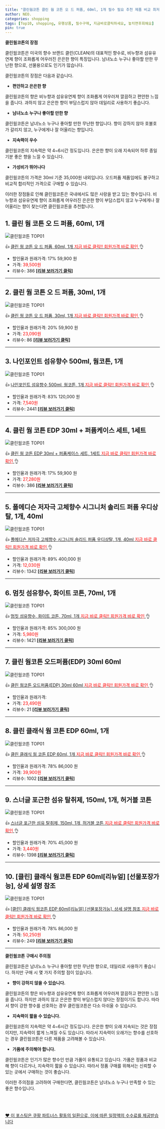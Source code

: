 ```yaml
---
title: "클린웜코튼 클린 웜 코튼 오 드 퍼퓸, 60ml, 1개 필수 필요 추천 제품 비교 최저 가격 비교 장점 구매 후기 구매평"
author: NEO.
categories: shopping
tags: [Top10, shopping, 유행상품, 필수구매, 지금바로클릭하세요, 놓치면후회해요]
pin: true
---
```

**클린웜코튼의 장점**

클린웜코튼은 미국의 향수 브랜드 클린(CLEAN)의 대표적인 향수로, 비누향과 섬유유연제 향이 조화롭게 어우러진 은은한 향이 특징입니다. 남녀노소 누구나 좋아할 만한 무난한 향으로, 선물용으로도 인기가 많습니다.

클린웜코튼의 장점은 다음과 같습니다.

* **편안하고 은은한 향**

클린웜코튼의 향은 비누향과 섬유유연제 향이 조화롭게 어우러져 깔끔하고 편안한 느낌을 줍니다. 과하지 않고 은은한 향이 부담스럽지 않아 데일리로 사용하기 좋습니다.

* **남녀노소 누구나 좋아할 만한 향**

클린웜코튼은 남녀노소 누구나 좋아할 만한 무난한 향입니다. 향이 강하지 않아 호불호가 갈리지 않고, 누구에게나 잘 어울리는 향입니다.

* **지속력이 우수**

클린웜코튼의 지속력은 약 4~6시간 정도입니다. 은은한 향이 오래 지속되어 하루 종일 기분 좋은 향을 느낄 수 있습니다.

* **가성비가 뛰어나다**

클린웜코튼의 가격은 30ml 기준 35,000원 내외입니다. 오드퍼퓸 제품임에도 불구하고 비교적 합리적인 가격으로 구매할 수 있습니다.

이러한 장점들로 인해 클린웜코튼은 국내에서도 많은 사랑을 받고 있는 향수입니다. 비누향과 섬유유연제 향이 조화롭게 어우러진 은은한 향이 부담스럽지 않고 누구에게나 잘 어울리는 향이 찾는다면 클린웜코튼을 추천합니다.

   

## 1. 클린 웜 코튼 오 드 퍼퓸, 60ml, 1개

![클린웜코튼 TOP01](https://thumbnail7.coupangcdn.com/thumbnails/remote/490x490ex/image/retail/images/4533983596446136-941c2cdb-4b4c-442e-9a20-dcbf1bc7d7aa.jpg)


👍 [클린 웜 코튼 오 드 퍼퓸, 60ml, 1개 <font color=red> 지금 바로 클릭!! 회원가격 바로 확인 </font> ](https://link.coupang.com/re/AFFSDP?lptag=AF3617701&subid=GithubCoopas&pageKey=7281183572&traceid=V0-153&itemId=9768450896&vendorItemId=85669714037) 👌 


- 할인율과 원래가격: 17%  59,900   원
- 가격: <span style='color:red'>39,500원</span>
- 리뷰수: 386  [**[리뷰 보러가기 클릭]**](https://link.coupang.com/re/AFFSDP?lptag=AF3617701&subid=GithubCoopas&pageKey=7281183572&traceid=V0-153&itemId=9768450896&vendorItemId=85669714037)

---


   

## 2. 클린 웜 코튼 오 드 퍼퓸, 30ml, 1개

![클린웜코튼 TOP01](https://thumbnail8.coupangcdn.com/thumbnails/remote/490x490ex/image/retail/images/1321670405750614-3bd0770f-0716-4f7a-8f32-722162e54a78.jpg)


👍 [클린 웜 코튼 오 드 퍼퓸, 30ml, 1개 <font color=red> 지금 바로 클릭!! 회원가격 바로 확인 </font> ](https://link.coupang.com/re/AFFSDP?lptag=AF3617701&subid=GithubCoopas&pageKey=7281183572&traceid=V0-153&itemId=16539790988&vendorItemId=85669713932) 👌 


- 할인율과 원래가격: 20%  59,900   원
- 가격: <span style='color:red'>23,090원</span>
- 리뷰수: 86  [**[리뷰 보러가기 클릭]**](https://link.coupang.com/re/AFFSDP?lptag=AF3617701&subid=GithubCoopas&pageKey=7281183572&traceid=V0-153&itemId=16539790988&vendorItemId=85669713932)

---


   

## 3. 나인포인트 섬유향수 500ml, 웜코튼, 1개

![클린웜코튼 TOP01](https://thumbnail7.coupangcdn.com/thumbnails/remote/490x490ex/image/retail/images/895446635294382-c7daded5-6aa0-4dff-8ab4-9ed75fec79bc.jpg)


👍 [나인포인트 섬유향수 500ml, 웜코튼, 1개 <font color=red> 지금 바로 클릭!! 회원가격 바로 확인 </font> ](https://link.coupang.com/re/AFFSDP?lptag=AF3617701&subid=GithubCoopas&pageKey=192330&traceid=V0-153&itemId=323524&vendorItemId=3000234262) 👌 


- 할인율과 원래가격: 83%  120,000   원
- 가격: <span style='color:red'>7,540원</span>
- 리뷰수: 2441  [**[리뷰 보러가기 클릭]**](https://link.coupang.com/re/AFFSDP?lptag=AF3617701&subid=GithubCoopas&pageKey=192330&traceid=V0-153&itemId=323524&vendorItemId=3000234262)

---


   

## 4. 클린 웜 코튼 EDP 30ml + 퍼퓸케이스 세트, 1세트

![클린웜코튼 TOP01](https://thumbnail6.coupangcdn.com/thumbnails/remote/490x490ex/image/retail/images/2023/01/09/18/4/0beba2ed-c4a9-4068-a7ad-32892ca62027.jpg)


👍 [클린 웜 코튼 EDP 30ml + 퍼퓸케이스 세트, 1세트 <font color=red> 지금 바로 클릭!! 회원가격 바로 확인 </font> ](https://link.coupang.com/re/AFFSDP?lptag=AF3617701&subid=GithubCoopas&pageKey=7053236676&traceid=V0-153&itemId=17468739602&vendorItemId=84636446761) 👌 


- 할인율과 원래가격: 17%  59,900   원
- 가격: <span style='color:red'>27,280원</span>
- 리뷰수: 386  [**[리뷰 보러가기 클릭]**](https://link.coupang.com/re/AFFSDP?lptag=AF3617701&subid=GithubCoopas&pageKey=7053236676&traceid=V0-153&itemId=17468739602&vendorItemId=84636446761)

---


   

## 5. 폴메디슨 저자극 고체향수 시그니처 솔리드 퍼퓸 우디상탈, 1개, 40ml

![클린웜코튼 TOP01](https://thumbnail8.coupangcdn.com/thumbnails/remote/490x490ex/image/retail/images/2023/04/12/15/4/d524c226-19e5-4002-9fef-887f948e0cdc.jpg)


👍 [폴메디슨 저자극 고체향수 시그니처 솔리드 퍼퓸 우디상탈, 1개, 40ml <font color=red> 지금 바로 클릭!! 회원가격 바로 확인 </font> ](https://link.coupang.com/re/AFFSDP?lptag=AF3617701&subid=GithubCoopas&pageKey=7263278297&traceid=V0-153&itemId=18505662981&vendorItemId=85644733346) 👌 


- 할인율과 원래가격: 89%  400,000   원
- 가격: <span style='color:red'>12,030원</span>
- 리뷰수: 1342  [**[리뷰 보러가기 클릭]**](https://link.coupang.com/re/AFFSDP?lptag=AF3617701&subid=GithubCoopas&pageKey=7263278297&traceid=V0-153&itemId=18505662981&vendorItemId=85644733346)

---


   

## 6. 멈칫 섬유향수, 화이트 코튼, 70ml, 1개

![클린웜코튼 TOP01](https://thumbnail7.coupangcdn.com/thumbnails/remote/490x490ex/image/retail/images/1839560891924463-e311489f-7f23-471e-9dd1-0ab427f37277.jpg)


👍 [멈칫 섬유향수, 화이트 코튼, 70ml, 1개 <font color=red> 지금 바로 클릭!! 회원가격 바로 확인 </font> ](https://link.coupang.com/re/AFFSDP?lptag=AF3617701&subid=GithubCoopas&pageKey=5374609571&traceid=V0-153&itemId=17424837639&vendorItemId=3452543465) 👌 


- 할인율과 원래가격: 85%  300,000   원
- 가격: <span style='color:red'>5,980원</span>
- 리뷰수: 1421  [**[리뷰 보러가기 클릭]**](https://link.coupang.com/re/AFFSDP?lptag=AF3617701&subid=GithubCoopas&pageKey=5374609571&traceid=V0-153&itemId=17424837639&vendorItemId=3452543465)

---


   

## 7. 클린 웜코튼 오드퍼퓸(EDP) 30ml 60ml

![클린웜코튼 TOP01](https://thumbnail8.coupangcdn.com/thumbnails/remote/490x490ex/image/vendor_inventory/7448/f489ac449d9d61264a23143040386d79f7c1db156157a7af0ceff1689ad3.png)


👍 [클린 웜코튼 오드퍼퓸(EDP) 30ml 60ml <font color=red> 지금 바로 클릭!! 회원가격 바로 확인 </font> ](https://link.coupang.com/re/AFFSDP?lptag=AF3617701&subid=GithubCoopas&pageKey=2111818426&traceid=V0-153&itemId=3587201092&vendorItemId=87657408721) 👌 


- 할인율과 원래가격: 
- 가격: <span style='color:red'>23,490원</span>
- 리뷰수: 21  [**[리뷰 보러가기 클릭]**](https://link.coupang.com/re/AFFSDP?lptag=AF3617701&subid=GithubCoopas&pageKey=2111818426&traceid=V0-153&itemId=3587201092&vendorItemId=87657408721)

---


   

## 8. 클린 클래식 웜 코튼 EDP 60ml, 1개

![클린웜코튼 TOP01](https://thumbnail10.coupangcdn.com/thumbnails/remote/490x490ex/image/vendor_inventory/726e/a41624b647329e720055e47508d3362e6dddd3227755d9b7b9c00a3803b6.jpg)


👍 [클린 클래식 웜 코튼 EDP 60ml, 1개 <font color=red> 지금 바로 클릭!! 회원가격 바로 확인 </font> ](https://link.coupang.com/re/AFFSDP?lptag=AF3617701&subid=GithubCoopas&pageKey=7265460738&traceid=V0-153&itemId=19706063664&vendorItemId=87614209280) 👌 


- 할인율과 원래가격: 78%  86,000   원
- 가격: <span style='color:red'>39,900원</span>
- 리뷰수: 1002  [**[리뷰 보러가기 클릭]**](https://link.coupang.com/re/AFFSDP?lptag=AF3617701&subid=GithubCoopas&pageKey=7265460738&traceid=V0-153&itemId=19706063664&vendorItemId=87614209280)

---


   

## 9. 스너글 포근한 섬유 탈취제, 150ml, 1개, 허거블 코튼

![클린웜코튼 TOP01](https://thumbnail10.coupangcdn.com/thumbnails/remote/490x490ex/image/retail/images/2023/01/12/13/8/ed77f90c-596f-4293-abf5-49ba758d34d0.jpg)


👍 [스너글 포근한 섬유 탈취제, 150ml, 1개, 허거블 코튼 <font color=red> 지금 바로 클릭!! 회원가격 바로 확인 </font> ](https://link.coupang.com/re/AFFSDP?lptag=AF3617701&subid=GithubCoopas&pageKey=7194431902&traceid=V0-153&itemId=18111946514&vendorItemId=84671922282) 👌 


- 할인율과 원래가격: 70%  45,000   원
- 가격: <span style='color:red'>3,440원</span>
- 리뷰수: 1398  [**[리뷰 보러가기 클릭]**](https://link.coupang.com/re/AFFSDP?lptag=AF3617701&subid=GithubCoopas&pageKey=7194431902&traceid=V0-153&itemId=18111946514&vendorItemId=84671922282)

---


   

## 10. [클린] 클래식 웜코튼 EDP 60ml[리뉴얼] [선물포장가능], 상세 설명 참조

![클린웜코튼 TOP01](https://thumbnail8.coupangcdn.com/thumbnails/remote/490x490ex/image/vendor_inventory/5657/81a714616b2f60b2801eb51157aeff3744ad8f881585cfa23b3a223df737.jpg)


👍 [[클린] 클래식 웜코튼 EDP 60ml[리뉴얼] [선물포장가능], 상세 설명 참조 <font color=red> 지금 바로 클릭!! 회원가격 바로 확인 </font> ](https://link.coupang.com/re/AFFSDP?lptag=AF3617701&subid=GithubCoopas&pageKey=7289059687&traceid=V0-153&itemId=18625993641&vendorItemId=78813968153) 👌 


- 할인율과 원래가격: 78%  86,000   원
- 가격: <span style='color:red'>50,250원</span>
- 리뷰수: 249  [**[리뷰 보러가기 클릭]**](https://link.coupang.com/re/AFFSDP?lptag=AF3617701&subid=GithubCoopas&pageKey=7289059687&traceid=V0-153&itemId=18625993641&vendorItemId=78813968153)

---
**클린웜코튼 구매시 주의점**

클린웜코튼은 남녀노소 누구나 좋아할 만한 무난한 향으로, 데일리로 사용하기 좋습니다. 하지만 구매 시 몇 가지 주의할 점이 있습니다.

* **향이 강하지 않을 수 있습니다.**

클린웜코튼의 향은 비누향과 섬유유연제 향이 조화롭게 어우러져 깔끔하고 편안한 느낌을 줍니다. 하지만 과하지 않고 은은한 향이 부담스럽지 않다는 장점이기도 합니다. 따라서 향이 강한 향수를 선호하는 경우 클린웜코튼은 다소 아쉬울 수 있습니다.

* **지속력이 짧을 수 있습니다.**

클린웜코튼의 지속력은 약 4~6시간 정도입니다. 은은한 향이 오래 지속되는 것은 장점이지만, 지속력이 짧게 느껴질 수도 있습니다. 따라서 지속력이 오래가는 향수를 선호하는 경우 클린웜코튼은 다른 제품을 고려해볼 수 있습니다.

* **가품에 주의해야 합니다.**

클린웜코튼은 인기가 많은 향수인 만큼 가품이 유통되고 있습니다. 가품은 정품과 비교해 향이 다르거나, 지속력이 짧을 수 있습니다. 따라서 정품 구매를 위해서는 신뢰할 수 있는 곳에서 구매하는 것이 좋습니다.

이러한 주의점을 고려하여 구매한다면, 클린웜코튼은 남녀노소 누구나 만족할 수 있는 좋은 향수입니다.<br><br><br><br><br> [ ❤  이 포스팅은 쿠팡 파트너스 활동의 일환으로, 이에 따른 일정액의 수수료를 제공받습니다](https://link.coupang.com/a/bcEFyh)